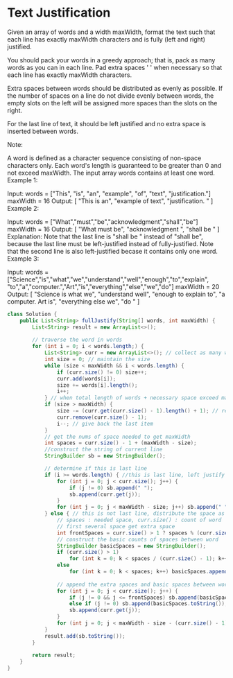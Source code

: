 # Text Justification

Given an array of words and a width maxWidth, format the text such that each line has exactly maxWidth characters and is fully (left and right) justified.

You should pack your words in a greedy approach; that is, pack as many words as you can in each line. Pad extra spaces ' ' when necessary so that each line has exactly maxWidth characters.

Extra spaces between words should be distributed as evenly as possible. If the number of spaces on a line do not divide evenly between words, the empty slots on the left will be assigned more spaces than the slots on the right.

For the last line of text, it should be left justified and no extra space is inserted between words.

Note:

A word is defined as a character sequence consisting of non-space characters only.
Each word's length is guaranteed to be greater than 0 and not exceed maxWidth.
The input array words contains at least one word.
Example 1:

Input:
words = ["This", "is", "an", "example", "of", "text", "justification."]
maxWidth = 16
Output:
[
   "This    is    an",
   "example  of text",
   "justification.  "
]
Example 2:

Input:
words = ["What","must","be","acknowledgment","shall","be"]
maxWidth = 16
Output:
[
  "What   must   be",
  "acknowledgment  ",
  "shall be        "
]
Explanation: Note that the last line is "shall be    " instead of "shall     be",
             because the last line must be left-justified instead of fully-justified.
             Note that the second line is also left-justified becase it contains only one word.
Example 3:

Input:
words = ["Science","is","what","we","understand","well","enough","to","explain",
         "to","a","computer.","Art","is","everything","else","we","do"]
maxWidth = 20
Output:
[
  "Science  is  what we",
  "understand      well",
  "enough to explain to",
  "a  computer.  Art is",
  "everything  else  we",
  "do                  "
]

```java
class Solution {
    public List<String> fullJustify(String[] words, int maxWidth) {
        List<String> result = new ArrayList<>();
        
        // traverse the word in words
        for (int i = 0; i < words.length;) {
            List<String> curr = new ArrayList<>(); // collect as many words as possible in the current line 
            int size = 0; // maintain the size
            while (size < maxWidth && i < words.length) {
                if (curr.size() != 0) size++;
                curr.add(words[i]);
                size += words[i].length();
                i++;
            } // when total length of words + necessary space exceed max, exit loop
            if (size > maxWidth) {
                size -= (curr.get(curr.size() - 1).length() + 1); // remove the last one and leading space if size exceed the size
                curr.remove(curr.size() - 1);
                i--; // give back the last item
            }
            // get the nums of space needed to get maxWidth
            int spaces = curr.size() - 1 + (maxWidth - size);
            //construct the string of current line
            StringBuilder sb = new StringBuilder();

            // determine if this is last line
            if (i >= words.length) { //this is last line, left justify
                for (int j = 0; j < curr.size(); j++) {
                    if (j != 0) sb.append(" ");
                    sb.append(curr.get(j));
                }
                for (int j = 0; j < maxWidth - size; j++) sb.append(" ");
            } else { // this is not last line, distribute the space as evenly as possible
                // spaces : needed space, curr.size() : count of word
                // first several space get extra space
                int frontSpaces = curr.size() > 1 ? spaces % (curr.size() - 1) : 0;
                // construct the basic counts of spaces between word
                StringBuilder basicSpaces = new StringBuilder();
                if (curr.size() > 1)
                    for (int k = 0; k < spaces / (curr.size() - 1); k++) basicSpaces.append(" ");
                else 
                    for (int k = 0; k < spaces; k++) basicSpaces.append(" ");
                
                // append the extra spaces and basic spaces between words
                for (int j = 0; j < curr.size(); j++) {
                    if (j != 0 && j <= frontSpaces) sb.append(basicSpaces.toString() + " ");
                    else if (j != 0) sb.append(basicSpaces.toString());
                    sb.append(curr.get(j));
                }
                for (int j = 0; j < maxWidth - size - (curr.size() - 1) * basicSpaces.length(); j++) sb.append(" ");
            }   
            result.add(sb.toString());
        }
        
        return result;
    }
}
```